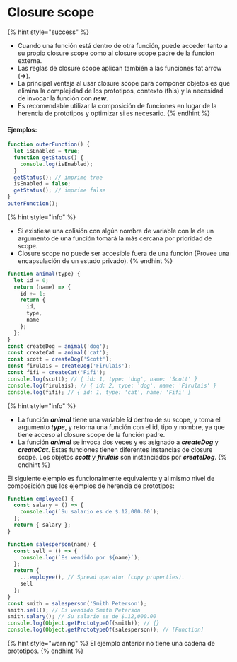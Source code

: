 # Closure scope

{% hint style="success" %}
* Cuando una función está dentro de otra función, puede acceder tanto a su propio closure scope como al closure scope padre de la función externa.
* Las reglas de closure scope aplican también a las funciones fat arrow \(=&gt;\).
* La principal ventaja al usar closure scope para componer objetos es que elimina la complejidad de los prototipos, contexto \(this\) y la necesidad de invocar la función con _**new**_.
* Es recomendable utilizar la composición de funciones en lugar de la herencia de prototipos y optimizar si es necesario.
{% endhint %}

#### Ejemplos:

```javascript
function outerFunction() {
  let isEnabled = true;
  function getStatus() {
    console.log(isEnabled);
  }
  getStatus(); // imprime true
  isEnabled = false;
  getStatus(); // imprime false
}
outerFunction();
```

{% hint style="info" %}
* Si existiese una colisión con algún nombre de variable con la de un argumento de una función tomará la más cercana por prioridad de scope.
* Closure scope no puede ser accesible fuera de una función \(Provee una encapsulación de un estado privado\).
{% endhint %}

```javascript
function animal(type) {
  let id = 0;
  return (name) => {
    id += 1;
    return {
      id,
      type,
      name
    };
  };
}
const createDog = animal('dog');
const createCat = animal('cat');
const scott = createDog('Scott');
const firulais = createDog('Firulais');
const fifi = createCat('Fifi');
console.log(scott); // { id: 1, type: 'dog', name: 'Scott' }
console.log(firulais); // { id: 2, type: 'dog', name: 'Firulais' }
console.log(fifi); // { id: 1, type: 'cat', name: 'Fifi' }
```

{% hint style="info" %}
* La función _**animal**_ tiene una variable _**id**_ dentro de su scope, y toma el argumento _**type**_, y retorna una función con el id, tipo y nombre, ya que tiene acceso al closure scope de la función padre.
* La función _**animal**_ se invoca dos veces y es asignado a _**createDog**_ y _**createCat**_. Estas funciones tienen diferentes instancias de closure scope. Los objetos _**scott**_ y _**firulais**_ son instanciados por _**createDog**_.
{% endhint %}

El siguiente ejemplo es funcionalmente equivalente y al mismo nivel de composición que los ejemplos de herencia de prototipos:

```javascript
function employee() {
  const salary = () => {
    console.log(`Su salario es de $.12,000.00`);
  };
  return { salary };
}

function salesperson(name) {
  const sell = () => {
    console.log(`Es vendido por ${name}`);
  };
  return {
    ...employee(), // Spread operator (copy properties).
    sell
  };
}
const smith = salesperson('Smith Peterson');
smith.sell(); // Es vendido Smith Peterson
smith.salary(); // Su salario es de $.12,000.00
console.log(Object.getPrototypeOf(smith)); // {}
console.log(Object.getPrototypeOf(salesperson)); // [Function]
```

{% hint style="warning" %}
El ejemplo anterior no tiene una cadena de prototipos.
{% endhint %}



